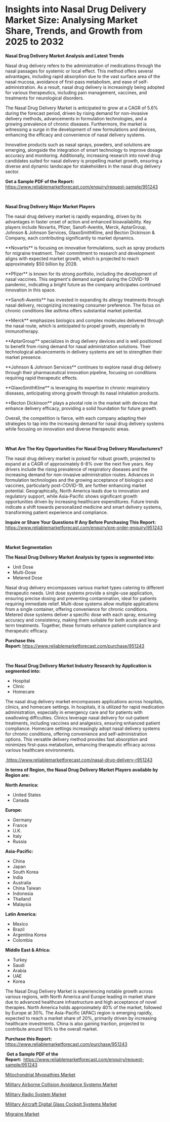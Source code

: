 <p><h1>Insights into Nasal Drug Delivery Market Size: Analysing Market Share, Trends, and Growth from 2025 to 2032</h1></p><p><strong>Nasal Drug Delivery Market Analysis and Latest Trends</strong></p>
<p><p>Nasal drug delivery refers to the administration of medications through the nasal passages for systemic or local effect. This method offers several advantages, including rapid absorption due to the vast surface area of the nasal mucosa, avoidance of first-pass metabolism, and ease of self-administration. As a result, nasal drug delivery is increasingly being adopted for various therapeutics, including pain management, vaccines, and treatments for neurological disorders.</p><p>The Nasal Drug Delivery Market is anticipated to grow at a CAGR of 5.6% during the forecast period, driven by rising demand for non-invasive delivery methods, advancements in formulation technologies, and a growing prevalence of chronic diseases. Furthermore, the market is witnessing a surge in the development of new formulations and devices, enhancing the efficacy and convenience of nasal delivery systems. </p><p>Innovative products such as nasal sprays, powders, and solutions are emerging, alongside the integration of smart technology to improve dosage accuracy and monitoring. Additionally, increasing research into novel drug candidates suited for nasal delivery is propelling market growth, ensuring a diverse and dynamic landscape for stakeholders in the nasal drug delivery sector.</p></p>
<p><strong>Get a Sample PDF of the Report:&nbsp;</strong> <a href="https://www.reliablemarketforecast.com/enquiry/request-sample/951243?utm_campaign=1097&utm_medium=2&utm_source=Github&utm_content=ia&utm_term=06032025&utm_id=nasal-drug-delivery">https://www.reliablemarketforecast.com/enquiry/request-sample/951243</a></p>
<p>&nbsp;</p>
<p><strong>Nasal Drug Delivery Major Market Players</strong></p>
<p><p>The nasal drug delivery market is rapidly expanding, driven by its advantages in faster onset of action and enhanced bioavailability. Key players include Novartis, Pfizer, Sanofi-Aventis, Merck, AptarGroup, Johnson & Johnson Services, GlaxoSmithKline, and Becton Dickinson & Company, each contributing significantly to market dynamics.</p><p>**Novartis** is focusing on innovative formulations, such as spray products for migraine treatment. Their commitment to research and development aligns with expected market growth, which is projected to reach approximately $50 billion by 2028.</p><p>**Pfizer** is known for its strong portfolio, including the development of nasal vaccines. This segment's demand surged during the COVID-19 pandemic, indicating a bright future as the company anticipates continued innovation in this space.</p><p>**Sanofi-Aventis** has invested in expanding its allergy treatments through nasal delivery, recognizing increasing consumer preference. The focus on chronic conditions like asthma offers substantial market potential.</p><p>**Merck** emphasizes biologics and complex molecules delivered through the nasal route, which is anticipated to propel growth, especially in immunotherapy.</p><p>**AptarGroup** specializes in drug delivery devices and is well positioned to benefit from rising demand for nasal administration solutions. Their technological advancements in delivery systems are set to strengthen their market presence.</p><p>**Johnson & Johnson Services** continues to explore nasal drug delivery through their pharmaceutical innovation pipeline, focusing on conditions requiring rapid therapeutic effects.</p><p>**GlaxoSmithKline** is leveraging its expertise in chronic respiratory diseases, anticipating strong growth through its nasal inhalation products.</p><p>**Becton Dickinson** plays a pivotal role in the market with devices that enhance delivery efficacy, providing a solid foundation for future growth.</p><p>Overall, the competition is fierce, with each company adapting their strategies to tap into the increasing demand for nasal drug delivery systems while focusing on innovation and diverse therapeutic areas.</p></p>
<p>&nbsp;</p>
<p><strong>What Are The Key Opportunities For Nasal Drug Delivery Manufacturers?</strong></p>
<p><p>The nasal drug delivery market is poised for robust growth, projected to expand at a CAGR of approximately 6-8% over the next five years. Key drivers include the rising prevalence of respiratory diseases and the increasing demand for non-invasive administration routes. Advances in formulation technologies and the growing acceptance of biologics and vaccines, particularly post-COVID-19, are further enhancing market potential. Geographically, North America leads due to innovation and regulatory support, while Asia-Pacific shows significant growth opportunities driven by increasing healthcare expenditures. Future trends indicate a shift towards personalized medicine and smart delivery systems, transforming patient experience and compliance.</p></p>
<p><strong>Inquire or Share Your Questions If Any Before Purchasing This Report:</strong> <a href="https://www.reliablemarketforecast.com/enquiry/pre-order-enquiry/951243?utm_campaign=1097&utm_medium=2&utm_source=Github&utm_content=ia&utm_term=06032025&utm_id=nasal-drug-delivery">https://www.reliablemarketforecast.com/enquiry/pre-order-enquiry/951243</a></p>
<p>&nbsp;</p>
<p><strong>Market Segmentation</strong></p>
<p><strong>The Nasal Drug Delivery Market Analysis by types is segmented into:</strong></p>
<p><ul><li>Unit Dose</li><li>Multi-Dose</li><li>Metered Dose</li></ul></p>
<p><p>Nasal drug delivery encompasses various market types catering to different therapeutic needs. Unit dose systems provide a single-use application, ensuring precise dosing and preventing contamination, ideal for patients requiring immediate relief. Multi-dose systems allow multiple applications from a single container, offering convenience for chronic conditions. Metered dose systems deliver a specific dose with each spray, ensuring accuracy and consistency, making them suitable for both acute and long-term treatments. Together, these formats enhance patient compliance and therapeutic efficacy.</p></p>
<p><strong>Purchase this Report:&nbsp;</strong><a href="https://www.reliablemarketforecast.com/purchase/951243?utm_campaign=1097&utm_medium=2&utm_source=Github&utm_content=ia&utm_term=06032025&utm_id=nasal-drug-delivery">https://www.reliablemarketforecast.com/purchase/951243</a></p>
<p>&nbsp;</p>
<p><strong>The Nasal Drug Delivery Market Industry Research by Application is segmented into:</strong></p>
<p><ul><li>Hospital</li><li>Clinic</li><li>Homecare</li></ul></p>
<p><p>The nasal drug delivery market encompasses applications across hospitals, clinics, and homecare settings. In hospitals, it is utilized for rapid medication administration, especially in emergency care and for patients with swallowing difficulties. Clinics leverage nasal delivery for out-patient treatments, including vaccines and analgesics, ensuring enhanced patient compliance. Homecare settings increasingly adopt nasal delivery systems for chronic conditions, offering convenience and self-administration options. This versatile delivery method provides fast absorption and minimizes first-pass metabolism, enhancing therapeutic efficacy across various healthcare environments.</p></p>
<p><a href="https://www.reliablemarketforecast.com/nasal-drug-delivery-r951243?utm_campaign=1097&utm_medium=2&utm_source=Github&utm_content=ia&utm_term=06032025&utm_id=nasal-drug-delivery">&nbsp;https://www.reliablemarketforecast.com/nasal-drug-delivery-r951243</a></p>
<p><strong>In terms of Region, the Nasal Drug Delivery Market Players available by Region are:</strong></p>
<p>
    <p> <strong> North America: </strong>
        <ul>
            <li>United States</li>
            <li>Canada</li>
        </ul>
        </p> 
    <p> <strong> Europe: </strong>
        <ul>
            <li>Germany</li>
            <li>France</li>
            <li>U.K.</li>
            <li>Italy</li>
            <li>Russia</li>
        </ul>
        </p> 
    <p> <strong> Asia-Pacific: </strong>
        <ul>
            <li>China</li>
            <li>Japan</li>
            <li>South Korea</li>
            <li>India</li>
            <li>Australia</li>
            <li>China Taiwan</li>
            <li>Indonesia</li>
            <li>Thailand</li>
            <li>Malaysia</li>
        </ul>
        </p> 
    <p> <strong> Latin America: </strong>
        <ul>
            <li>Mexico</li>
            <li>Brazil</li>
            <li>Argentina Korea</li>
            <li>Colombia</li>
        </ul>
        </p> 
    <p> <strong> Middle East & Africa: </strong>
        <ul>
            <li>Turkey</li>
            <li>Saudi</li>
            <li>Arabia</li>
            <li>UAE</li>
            <li>Korea</li>
        </ul>
    </p>
    </p>
<p><p>The Nasal Drug Delivery Market is experiencing notable growth across various regions, with North America and Europe leading in market share due to advanced healthcare infrastructure and high acceptance of novel therapies. North America holds approximately 40% of the market, followed by Europe at 30%. The Asia-Pacific (APAC) region is emerging rapidly, expected to reach a market share of 20%, primarily driven by increasing healthcare investments. China is also gaining traction, projected to contribute around 10% to the overall market.</p></p>
<p><strong>Purchase this Report: </strong><a href="https://www.reliablemarketforecast.com/purchase/951243?utm_campaign=1097&utm_medium=2&utm_source=Github&utm_content=ia&utm_term=06032025&utm_id=nasal-drug-delivery">https://www.reliablemarketforecast.com/purchase/951243</a></p>
<p>&nbsp;<strong>Get a Sample PDF of the Report:&nbsp;&nbsp;</strong><a href="https://www.reliablemarketforecast.com/enquiry/request-sample/951243?utm_campaign=1097&utm_medium=2&utm_source=Github&utm_content=ia&utm_term=06032025&utm_id=nasal-drug-delivery">https://www.reliablemarketforecast.com/enquiry/request-sample/951243</a></p>
<p><strong></strong></p>
<p><p><a href="https://github.com/ocambdidarhz/Market-Research-Report-List-1/blob/main/mitochondrial-myopathies-market.md?utm_campaign=1097&utm_medium=2&utm_source=Github&utm_content=ia&utm_term=06032025&utm_id=nasal-drug-delivery">Mitochondrial Myopathies Market</a></p><p><a href="https://github.com/oshodikurc/Market-Research-Report-List-1/blob/main/military-airborne-collision-avoidance-systems-market.md?utm_campaign=1097&utm_medium=2&utm_source=Github&utm_content=ia&utm_term=06032025&utm_id=nasal-drug-delivery">Military Airborne Collision Avoidance Systems Market</a></p><p><a href="https://github.com/aslinalirey9/Market-Research-Report-List-1/blob/main/military-radio-system-market.md?utm_campaign=1097&utm_medium=2&utm_source=Github&utm_content=ia&utm_term=06032025&utm_id=nasal-drug-delivery">Military Radio System Market</a></p><p><a href="https://github.com/ajegiobitsa/Market-Research-Report-List-1/blob/main/military-aircraft-digital-glass-cockpit-systems-market.md?utm_campaign=1097&utm_medium=2&utm_source=Github&utm_content=ia&utm_term=06032025&utm_id=nasal-drug-delivery">Military Aircraft Digital Glass Cockpit Systems Market</a></p><p><a href="https://github.com/efialiurca/Market-Research-Report-List-1/blob/main/migraine-market.md?utm_campaign=1097&utm_medium=2&utm_source=Github&utm_content=ia&utm_term=06032025&utm_id=nasal-drug-delivery">Migraine Market</a></p></p>